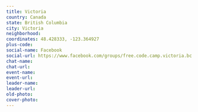 ```yaml
---
title: Victoria
country: Canada
state: British Columbia
city: Victoria
neighborhood: 
coordinates: 48.428333, -123.364927
plus-code:
social-name: Facebook
social-url: https://www.facebook.com/groups/free.code.camp.victoria.bc.canada
chat-name:
chat-url:
event-name:
event-url:
leader-name:
leader-url:
old-photo: 
cover-photo:
---
```

